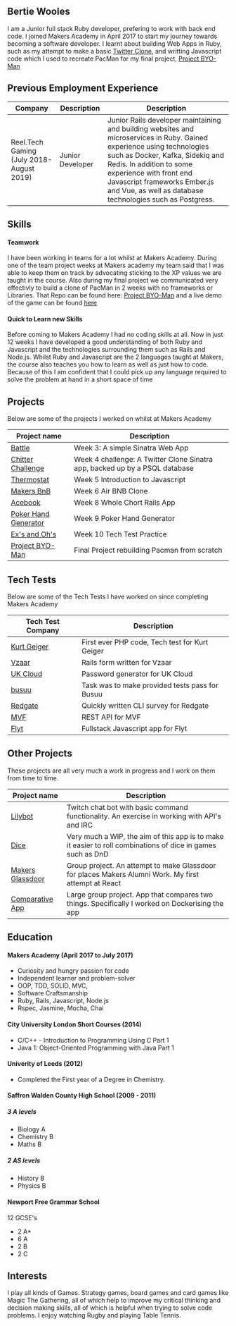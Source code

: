 ## Bertie Wooles

I am a Junior full stack Ruby developer, prefering to work with back end code.
I joined Makers Academy in April 2017 to start my journey towards becoming a software developer. I learnt about building Web Apps in Ruby, such as my attempt to make a basic [Twitter Clone](https://github.com/BertZZ/chitter-challenge), and writting Javascript code which I used to recreate PacMan for my final project, [Project BYO-Man](https://github.com/BertZZ/project_byoman)

## Previous Employment Experience

| Company  | Description | Description | 
| ------------- | ------------- | ------------- |
|Reel.Tech Gaming (July 2018- August 2019)|Junior Developer|Junior Rails developer maintaining and building websites and microservices in Ruby. Gained experience using technologies such as Docker, Kafka, Sidekiq and Redis. In addition to some experience with front end Javascript frameworks Ember.js and Vue, as well as database technologies such as Postgress. |

## Skills

#### Teamwork

I have been working in teams for a lot whilst at Makers Academy. During one of the team project weeks at Makers academy my team said that I was able to keep them on track by advocating sticking to the XP values we are taught in the course. Also during my final project we communicated very effectivly to build a clone of PacMan in 2 weeks with no frameworks or Libraries. That Repo can be found here: [Project BYO-Man](https://github.com/BertZZ/project_byoman) and a live demo of the game can be found [here](https://project-byo-man.herokuapp.com/)


#### Quick to Learn new Skills
Before coming to Makers Academy I had no coding skills at all. Now in just 12 weeks I have developed a good understanding of both Ruby and Javascript and the technologies surrounding them such as Rails and Node.js. Whilst Ruby and Javascript are the 2 languages taught at Makers, the course also teaches you how to learn as well as just how to code. Because of this I am confident that I could pick up any language required to solve the problem at hand in a short space of time

## Projects 

Below are some of the projects I worked on whilst at Makers Academy

| Project name  | Description | 
| ------------- | ------------- |
| [Battle](https://github.com/BertZZ/Battle)  | Week 3: A simple Sinatra Web App |
| [Chitter Challenge](https://github.com/BertZZ/chitter-challenge)| Week 4 challenge: A Twitter Clone Sinatra app, backed up by a PSQL database  |
|[Thermostat](https://github.com/BertZZ/Thermostat)|Week 5 Introduction to Javascript |
|[Makers BnB](https://github.com/BertZZ/makers_bnb)|Week 6 Air BNB Clone|
|[Acebook](https://github.com/BertZZ/acebook-april2017)| Week 8 Whole Chort Rails App|
|[Poker Hand Generator](https://github.com/BertZZ/OnlinePokerProject)| Week 9 Poker Hand Generator|
|[Ex's and Oh's](https://github.com/BertZZ/Ex-s-Oh-s)|Week 10 Tech Test Practice|
|[Project BYO-Man](https://github.com/BertZZ/project_byoman)| Final Project rebuilding Pacman from scratch|

## Tech Tests

Below are some of the Tech Tests I have worked on since completing Makers Academy


| Tech Test Company | Description | 
| ----------| ------------|
|[Kurt Geiger](https://github.com/BertZZ/KG-Test)| First ever PHP code, Tech test for Kurt Geiger|
|[Vzaar](https://github.com/BertZZ/Vzaar-TT)|Rails form written for Vzaar|
|[UK Cloud](https://github.com/BertZZ/UkCloud-TT)|Password generator for UK Cloud|
|[busuu](https://github.com/BertZZ/busuu_Tech_Test)|Task was to make provided tests pass for Busuu|
|[Redgate](https://github.com/BertZZ/Redgate-TT)|Quickly written CLI survey for Redgate|
|[MVF](https://github.com/BertZZ/MVF-TT)| REST API for MVF|
|[Flyt](https://github.com/BertZZ/Flyt_TT)| Fullstack Javascript app for Flyt|

## Other Projects 

These projects are all very much a work in progress and I work on them from time to time. 

| Project name  | Description | 
| ------------- | ------------- |
|[Lilybot](https://github.com/BertZZ/LilyBot)| Twitch chat bot with basic command functionality. An exercise in working with API's and IRC|
|[Dice](https://github.com/BertZZ/Dice)|Very much a WIP, the aim of this app is to make it easier to roll combinations of dice in games such as DnD|
|[Makers Glassdoor](https://github.com/BertZZ/makersglassdoor)|Group project. An attempt to make Glassdoor for places Makers Alumni Work. My first attempt at React|
|[Comparative App](https://github.com/makersacademy/comparative-judgement-api)|Large group project. App that compares two things. Specifically I worked on Dockerising the app|

## Education

#### Makers Academy (April 2017 to July 2017)

- Curiosity and hungry passion for code
- Independent learner and problem-solver
- OOP, TDD, SOLID, MVC,
- Software Craftsmanship
- Ruby, Rails, Javascript, Node.js
- Rspec, Jasmine, Mocha, Chai

#### City University London Short Courses (2014) 

- C/C++ - Introduction to Programming Using C Part 1
- Java 1: Object-Oriented Programming with Java Part 1  

#### Univerity of Leeds (2012)

- Completed the First year of a Degree in Chemistry.

#### Saffron Walden County High School (2009 - 2011)
##### 3 A levels
- Biology A 
- Chemistry B
- Maths B
##### 2 AS levels
- History B
- Physics B

#### Newport Free Grammar School 
12 GCSE's 
- 2 A* 
- 6 A
- 2 B
- 2 C


## Interests
I play all kinds of Games. Strategy games, board games and card games like Magic The Gathering, all of which help to improve my critical thinking and decision making skills, all of which is helpful when trying to solve code problems. I enjoy watching Rugby and playing Table Tennis.
